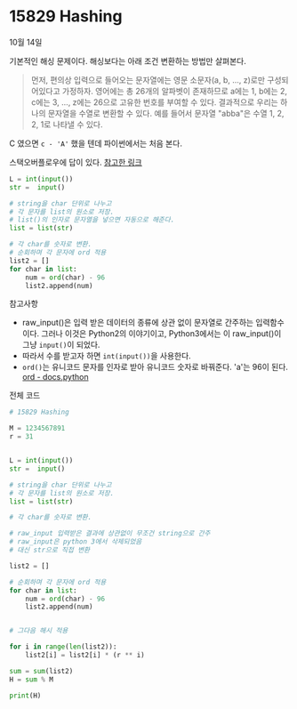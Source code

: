 # 15829 Hashing

10월 14일

기본적인 해싱 문제이다. 해싱보다는 아래 조건 변환하는 방법만 살펴본다.

> 먼저, 편의상 입력으로 들어오는 문자열에는 영문 소문자(a, b, ..., z)로만 구성되어있다고 가정하자. 영어에는 총 26개의 알파벳이 존재하므로 a에는 1, b에는 2, c에는 3, ..., z에는 26으로 고유한 번호를 부여할 수 있다. 결과적으로 우리는 하나의 문자열을 수열로 변환할 수 있다. 예를 들어서 문자열 "abba"은 수열 1, 2, 2, 1로 나타낼 수 있다.



C 였으면 `c - 'A'` 했을 텐데 파이썬에서는 처음 본다.

스택오버플로우에 답이 있다. [참고한 링크](https://stackoverflow.com/questions/4528982/convert-alphabet-letters-to-number-in-python)



```python
L = int(input())
str =  input()

# string을 char 단위로 나누고
# 각 문자를 list의 원소로 저장.
# list()의 인자로 문자열을 넣으면 자동으로 해준다.
list = list(str)

# 각 char를 숫자로 변환. 
# 순회하며 각 문자에 ord 적용
list2 = []
for char in list:
    num = ord(char) - 96
    list2.append(num)
```



참고사항

* raw_input()은 입력 받은 데이터의 종류에 상관 없이 문자열로 간주하는 입력함수이다. 그러나 이것은 Python2의 이야기이고, Python3에서는 이 raw_input()이 그냥 `input()`이 되었다. 
* 따라서 수를 받고자 하면 `int(input())`을 사용한다. 
* `ord()`는 유니코드 문자를 인자로 받아 유니코드 숫자로 바꿔준다. 'a'는 96이 된다. [ord - docs.python](https://docs.python.org/3/library/functions.html#ord)



전체 코드

```python
# 15829 Hashing

M = 1234567891
r = 31


L = int(input())
str =  input()

# string을 char 단위로 나누고
# 각 문자를 list의 원소로 저장. 
list = list(str)

# 각 char를 숫자로 변환. 

# raw_input 입력받은 결과에 상관없이 무조건 string으로 간주
# raw_input은 python 3에서 삭제되었음
# 대신 str으로 직접 변환

list2 = []

# 순회하며 각 문자에 ord 적용
for char in list:
    num = ord(char) - 96
    list2.append(num)


# 그다음 해시 적용

for i in range(len(list2)):
    list2[i] = list2[i] * (r ** i)

sum = sum(list2)
H = sum % M

print(H)
```



